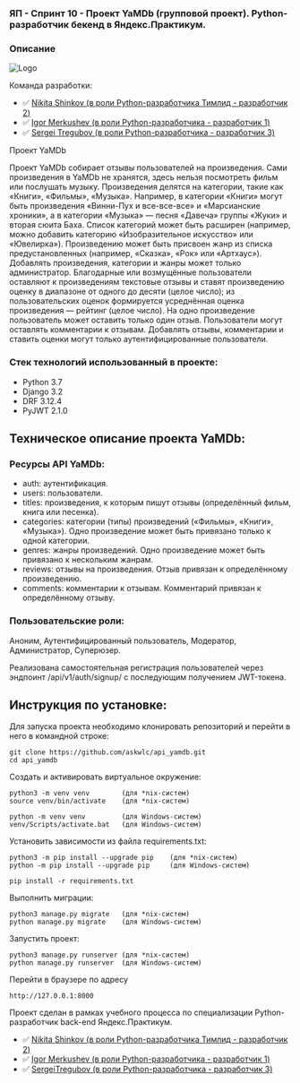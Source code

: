 ### ЯП - Спринт 10 - Проект YaMDb (групповой проект). Python-разработчик бекенд в Яндекс.Практикум.
### Описание

![Logo](https://cdn-irec.r-99.com/sites/default/files/product-images/399872/EOXOqQkXnjTMTRnIpMUSvQ.jpg)

Команда разработки: 

- :white_check_mark: [Nikita Shinkov (в роли Python-разработчика Тимлид - разработчик 2)](https://github.com/#)
- :white_check_mark: [Igor Merkushev (в роли Python-разработчика - разработчик 1)](https://github.com/#)
- :white_check_mark: [Sergei Tregubov (в роли Python-разработчика - разработчик 3)](https://github.com/SergeiTregubov/)


Проект YaMDb

Проект YaMDb собирает отзывы пользователей на произведения. Сами произведения в YaMDb не хранятся, здесь нельзя посмотреть фильм или послушать музыку.
Произведения делятся на категории, такие как «Книги», «Фильмы», «Музыка». Например, в категории «Книги» могут быть произведения «Винни-Пух и все-все-все» и «Марсианские хроники», а в категории «Музыка» — песня «Давеча» группы «Жуки» и вторая сюита Баха. Список категорий может быть расширен (например, можно добавить категорию «Изобразительное искусство» или «Ювелирка»). 
Произведению может быть присвоен жанр из списка предустановленных (например, «Сказка», «Рок» или «Артхаус»). 
Добавлять произведения, категории и жанры может только администратор.
Благодарные или возмущённые пользователи оставляют к произведениям текстовые отзывы и ставят произведению оценку в диапазоне от одного до десяти (целое число); из пользовательских оценок формируется усреднённая оценка произведения — рейтинг (целое число). На одно произведение пользователь может оставить только один отзыв.
Пользователи могут оставлять комментарии к отзывам.
Добавлять отзывы, комментарии и ставить оценки могут только аутентифицированные пользователи.

### Стек технологий использованный в проекте:
- Python 3.7
- Django 3.2
- DRF 3.12.4
- PyJWT 2.1.0


## Техническое описание проекта YaMDb:

### Ресурсы API YaMDb:
- auth: аутентификация.
- users: пользователи.
- titles: произведения, к которым пишут отзывы (определённый фильм, книга или песенка).
- categories: категории (типы) произведений («Фильмы», «Книги», «Музыка»). Одно произведение может быть привязано только к одной категории.
- genres: жанры произведений. Одно произведение может быть привязано к нескольким жанрам.
- reviews: отзывы на произведения. Отзыв привязан к определённому произведению.
- comments: комментарии к отзывам. Комментарий привязан к определённому отзыву.

### Пользовательские роли:
Аноним, Аутентифицированный пользователь, Модератор, Администратор, Суперюзер.

Реализована самостоятельная регистрация пользователей через эндпоинт /api/v1/auth/signup/ с последующим получением JWT-токена.

## Инструкция по установке:

Для запуска проекта необходимо клонировать репозиторий и перейти в него в командной строке:
```
git clone https://github.com/askwlc/api_yamdb.git
cd api_yamdb
```

Cоздать и активировать виртуальное окружение:
```
python3 -m venv venv        (для *nix-систем)
source venv/bin/activate    (для *nix-систем)
```
```
python -m venv venv         (для Windows-систем)
venv/Scripts/activate.bat   (для Windows-систем)
```

Установить зависимости из файла requirements.txt:
```
python3 -m pip install --upgrade pip    (для *nix-систем)
python -m pip install --upgrade pip     (для Windows-систем)
```
```
pip install -r requirements.txt
```
Выполнить миграции:
```
python3 manage.py migrate   (для *nix-систем)
python manage.py migrate    (для Windows-систем)
```
Запустить проект:
```
python3 manage.py runserver (для *nix-систем)
python manage.py runserver  (для Windows-систем)
```

Перейти в браузере по адресу
```
http://127.0.0.1:8000
```
Проект сделан в рамках учебного процесса по специализации Python-разработчик back-end Яндекс.Практикум.


- :white_check_mark: [Nikita Shinkov (в роли Python-разработчика Тимлид - разработчик 2)](https://github.com/#)
- :white_check_mark: [Igor Merkushev (в роли Python-разработчика - разработчик 1)](https://github.com/#)
- :white_check_mark: [SergeiTregubov (в роли Python-разработчика - разработчик 3)](https://github.com/SergeiTregubov/)

